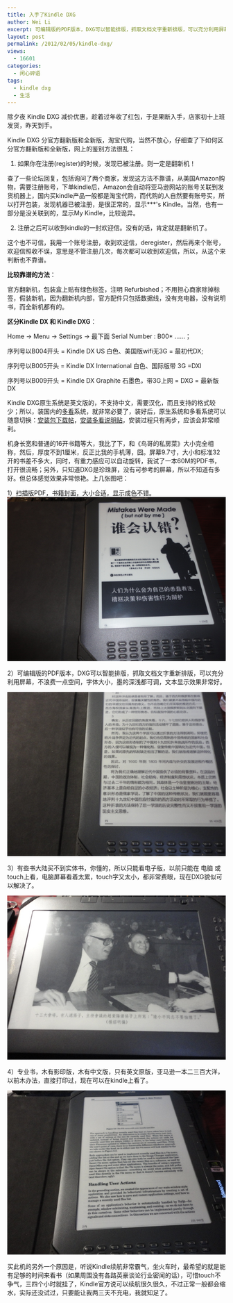 ```yaml
---
title: 入手了Kindle DXG
author: Wei Li
excerpt: 可编辑版的PDF版本，DXG可以智能排版，抓取文档文字重新排版，可以充分利用屏幕，不浪费一点空间，字体大小，墨的深浅都可调，文本显示效果非常好。
layout: post
permalink: /2012/02/05/kindle-dxg/
views:
  - 16601
categories:
  - 闲心碎语
tags:
  - kindle dxg
  - 生活
---
```

除夕夜 Kindle DXG 减价优惠，趁着过年收了红包，于是果断入手，店家初十上班发货，昨天到手。

Kindle DXG 分官方翻新版和全新版，淘宝代购，当然不放心，仔细查了下如何区分官方翻新版和全新版，网上的鉴别方法很乱：

1. 如果你在注册(register)的时候，发现已被注册。则一定是翻新机！

查了一些论坛回复，包括询问了两个商家，发现这方法不靠谱，从美国Amazon购物，需要注册账号，下单kindle后，Amazon会自动将亚马逊网站的账号关联到发货机器上，国内买kindle产品一般都是淘宝代购，而代购的人自然要有账号买，所以打开包装，发现机器已被注册，是很正常的，显示\***'s Kindle。当然，也有一部分是没关联到的，显示My Kindle，比较诡异。

2. 注册之后可以收到kindle的一封欢迎信。没有的话，肯定就是翻新机了。

这个也不可信，我用一个账号注册，收到欢迎信，deregister，然后再来个账号，欢迎信照收不误，意思是不管注册几次，每次都可以收到欢迎信，所以，从这个来判断也不靠谱。

**比较靠谱的方法**：

官方翻新机，包装盒上贴有绿色标签，注明 Refurbished；不用担心商家除掉标签，假装新机，因为翻新机内部，官方配件只包括数据线，没有充电器，没有说明书，而全新机都有的。


**区分Kindle DX 和 Kindle DXG**：

Home → Menu → Settings → 最下面 Serial Number : B00* ……；

序列号以B004开头 = Kindle DX US 白色、美国版wifi无3G = 最初代DX; 

序列号以B005开头 = Kindle DX International 白色、国际版带 3G =DXI 

序列号以B009开头 = Kindle DX Graphite 石墨色，带3G上网 = DXG = 最新版DX


Kindle DXG原生系统是英文版的，不支持中文，需要汉化，而且支持的格式较少；所以，装国内的[多看](http://www.duokan.com/)系统，就非常必要了，装好后，原生系统和多看系统可以随意切换：[安装包下载帖](http://bbs.duokan.com/forum/viewthread.php?tid=1433&highlight=kindle%2Bdxg%2B%E5%8D%87%E7%BA%A7)，[安装多看说明贴](http://bbs.duokan.com/forum/viewthread.php?tid=1428&extra=page%3D1)，安装过程只有两步，应该会非常顺利。


机身长宽和普通的16开书籍等大，我比了下，和《鸟哥的私房菜》大小完全相称，然后，厚度不到1厘米，反正比我的手机薄，囧。屏幕9.7寸，大小和标准32开的书差不多大，同时，有重力感应可以自动旋转，我试了一本60M的PDF书，打开很流畅；另外，只知道DXG是珍珠屏，没有可参考的屏幕，所以不知道有多好。但总体感觉效果非常惊艳。上几张图吧：

1）扫描版PDF，书籍封面，大小合适，显示成色不错。
![Image][1]


2）可编辑版的PDF版本，DXG可以智能排版，抓取文档文字重新排版，可以充分利用屏幕，不浪费一点空间，字体大小，墨的深浅都可调，文本显示效果非常好。

![Image][2]

3）有些书大陆买不到实体书，你懂的，所以只能看电子版，以前只能在 电脑 或 touch上看，电脑屏幕看着太累，touch字又太小，都非常费眼，现在DXG貌似可以解决了。

![Image][3]

4）专业书，木有影印版，木有中文版，只有英文原版，亚马逊一本二三百大洋，以前木办法，直接打印过，现在可以在kindle上看了。

![Image][4]

买此机的另外一个原因是，听说Kindle续航非常霸气，坐火车时，最希望的就是能有足够的时间来看书（如果周围没有各路英豪谈论行业密闻的话），可惜touch不争气，三四个小时就挂了，Kindle官方说可以续航很久很久，不过正常一般都会缩水，实际还没试过，只要能让我两三天不充电，我就知足了。

[1]: /uploads/2012/02/DSC01247.jpg
[2]: /uploads/2012/02/DSC01244.jpg
[3]: /uploads/2012/02/DSC01251.jpg
[4]: /uploads/2012/02/DSC01253.jpg